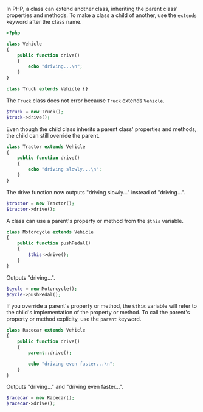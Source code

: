 In PHP, a class can extend another class, inheriting the parent class'
properties and methods. To make a class a child of another, use the `extends`
keyword after the class name.
```php
<?php

class Vehicle
{
    public function drive()
    {
        echo "driving...\n";
    }
}

class Truck extends Vehicle {}
```

The `Truck` class does not error because `Truck` extends `Vehicle`.
```php
$truck = new Truck();
$truck->drive();
```

Even though the child class inherits a parent class' properties and methods,
the child can still override the parent.
```php
class Tractor extends Vehicle
{
    public function drive()
    {
        echo "driving slowly...\n";
    }
}
```

The drive function now outputs "driving slowly..." instead of "driving...".
```php
$tractor = new Tractor();
$tractor->drive();
```

A class can use a parent's property or method from the `$this` variable.
```php
class Motorcycle extends Vehicle
{
    public function pushPedal()
    {
        $this->drive();
    }
}
```

Outputs "driving...".
```php
$cycle = new Motorcycle();
$cycle->pushPedal();
```

If you override a parent's property or method, the `$this` variable will refer to the child's
implementation of the property or method. To call the parent's property or method explicity,
use the `parent` keyword.
```php
class Racecar extends Vehicle
{
    public function drive()
    {
        parent::drive();

        echo "driving even faster...\n";
    }
}
```

Outputs "driving..." and "driving even faster...".
```php
$racecar = new Racecar();
$racecar->drive();
```
